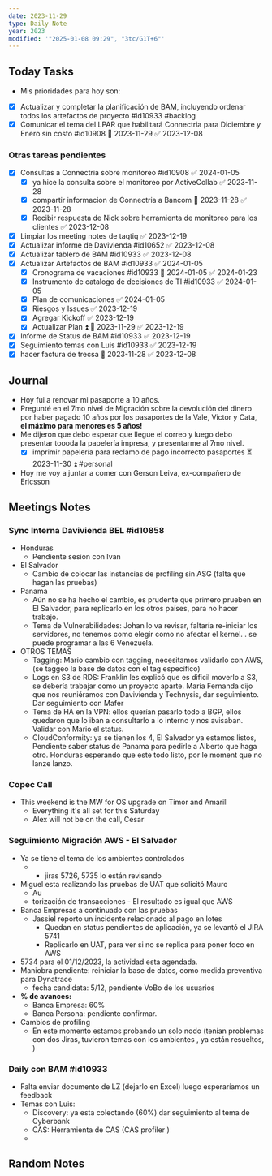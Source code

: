 ```yaml
---
date: 2023-11-29
type: Daily Note
year: 2023
modified: '"2025-01-08 09:29", "3tc/G1T+6"'
---
```


## Today Tasks

- Mis prioridades para hoy son:
- [x] Actualizar y completar la planificación de BAM, incluyendo ordenar todos los artefactos de proyecto #id10933 #backlog
- [x] Comunicar el tema del LPAR que habilitará Connectria para Diciembre y Enero sin costo #id10908 📅 2023-11-29 ✅ 2023-12-08

### Otras tareas pendientes

- [x] Consultas a Connectria sobre monitoreo #id10908 ✅ 2024-01-05
	- [x] ya hice la consulta sobre el monitoreo por ActiveCollab ✅ 2023-11-28
	- [x] compartir informacion de Connectria a Bancom 📅 2023-11-28 ✅ 2023-11-28
	- [x] Recibir respuesta de Nick sobre herramienta de monitoreo para los clientes ✅ 2023-12-08
- [x] Limpiar los meeting notes de taqtiq  ✅ 2023-12-19
- [x] Actualizar informe de Davivienda #id10652  ✅ 2023-12-08
- [x] Actualizar tablero de BAM #id10933 ✅ 2023-12-08
- [x] Actualizar Artefactos de BAM #id10933 ✅ 2024-01-05
	- [x] Cronograma de vacaciones #id10933 📅 2024-01-05 ✅ 2024-01-23
	- [x] Instrumento de catalogo de decisiones de TI #id10933 ✅ 2024-01-05
	- [x] Plan de comunicaciones ✅ 2024-01-05
	- [x] Riesgos y Issues ✅ 2023-12-19
	- [x] Agregar Kickoff ✅ 2023-12-19
	- [x] Actualizar Plan ⏫ 📅 2023-11-29 ✅ 2023-12-19
- [x] Informe de Status de BAM #id10933 ✅ 2023-12-19
- [x] Seguimiento temas con Luis #id10933 ✅ 2023-12-19
- [x] hacer  factura de trecsa 📅 2023-11-28 ✅ 2023-12-08

## Journal
- Hoy fui a renovar mi pasaporte a 10 años. 
- Pregunté en el 7mo nivel de Migración sobre la devolución del dinero por haber pagado 10 años por los pasaportes de la Vale, Victor y Cata, **el máximo para menores es 5 años!**
- Me dijeron que debo esperar que llegue el correo y luego debo presentar toooda la papelería impresa, y presentarme al 7mo nivel.
	- [x] imprimir papelería para reclamo de pago incorrecto pasaportes ⏳ 2023-11-30 ⏫  #personal
- Hoy me voy a juntar a comer con Gerson Leiva, ex-compañero de Ericsson
## Meetings Notes
### Sync Interna Davivienda BEL #id10858
- Honduras
	- Pendiente sesión con Ivan
- El Salvador
	- Cambio de colocar las instancias de profiling sin ASG (falta que hagan las pruebas)
- Panama
	- Aún no se ha hecho el cambio, es prudente que primero prueben en El Salvador, para replicarlo en los otros países, para no hacer trabajo.
	- Tema de Vulnerabilidades: Johan lo va revisar, faltaría re-iniciar los servidores, no tenemos como elegir como no afectar el kernel. . se puede programar a las 6 Venezuela.
- OTROS TEMAS
	- Tagging: Mario cambio con tagging, necesitamos validarlo con AWS, (se taggeo la base de datos con el tag específico) 
	- Logs en S3 de RDS: Franklin les explicó que es dificil moverlo a S3, se debería trabajar como un proyecto aparte. Maria Fernanda dijo que nos reuniéramos con Davivienda y Technysis, dar seguimiento. Dar seguimiento con Mafer 
	- Tema de HA en la VPN: ellos querían pasarlo todo a BGP, ellos quedaron que lo iban a consultarlo a lo interno y nos avisaban. Validar con Mario el status.
	- CloudConformity: ya se tienen los 4, El Salvador ya estamos listos, Pendiente saber status de Panama para pedirle a Alberto que haga otro. Honduras esperando que este todo listo, por le moment que no lanze lanzo. 


### Copec Call
- This weekend is the MW for OS upgrade on Timor and Amarill
	- Everything it's all set for this Saturday
	- Alex will not be on the call, Cesar 
### Seguimiento Migración AWS - El Salvador
- Ya se tiene el tema de los ambientes controlados
	- - jiras 5726, 5735 lo están revisando
- Miguel esta realizando las pruebas de UAT que solicitó Mauro
	- Au
	- torización de transacciones - El resultado es igual que AWS
- Banca Empresas a continuado con las pruebas
	- Jassiel reporto un incidente relacionado al pago en lotes
		- Quedan en status pendientes de aplicación, ya se levantó el JIRA 5741
		- Replicarlo en UAT, para ver si no se replica para poner foco en AWS
- 5734 para el 01/12/2023, la actividad esta agendada.
- Maniobra pendiente: reiniciar la base de datos, como medida preventiva para Dynatrace
	- fecha candidata: 5/12, pendiente VoBo de los usuarios
- **% de avances:**
	- Banca Empresa: 60% 
	- Banca Persona:  pendiente confirmar.
- Cambios de profiling
	- En este momento estamos probando un solo nodo (tenían problemas con dos Jiras, tuvieron temas con los ambientes , ya están resueltos, )

### Daily con BAM #id10933
- Falta enviar documento de LZ  (dejarlo en Excel) luego esperaríamos un feedback
- Temas con Luis:
	- Discovery:  ya esta colectando (60%) dar seguimiento al tema de Cyberbank
	- CAS: Herramienta de CAS (CAS profiler )
	- 

## Random Notes
